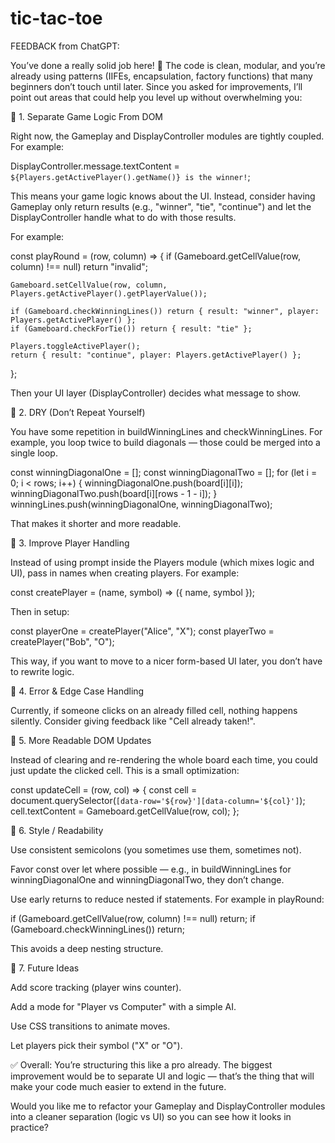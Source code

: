 # tic-tac-toe

FEEDBACK from ChatGPT:

You’ve done a really solid job here! 👏 The code is clean, modular, and you’re already using patterns (IIFEs, encapsulation, factory functions) that many beginners don’t touch until later. Since you asked for improvements, I’ll point out areas that could help you level up without overwhelming you:

🔹 1. Separate Game Logic From DOM

Right now, the Gameplay and DisplayController modules are tightly coupled. For example:

DisplayController.message.textContent = `${Players.getActivePlayer().getName()} is the winner!`;


This means your game logic knows about the UI. Instead, consider having Gameplay only return results (e.g., "winner", "tie", "continue") and let the DisplayController handle what to do with those results.

For example:

const playRound = (row, column) => {
    if (Gameboard.getCellValue(row, column) !== null) return "invalid";

    Gameboard.setCellValue(row, column, Players.getActivePlayer().getPlayerValue());

    if (Gameboard.checkWinningLines()) return { result: "winner", player: Players.getActivePlayer() };
    if (Gameboard.checkForTie()) return { result: "tie" };

    Players.toggleActivePlayer();
    return { result: "continue", player: Players.getActivePlayer() };
};


Then your UI layer (DisplayController) decides what message to show.

🔹 2. DRY (Don’t Repeat Yourself)

You have some repetition in buildWinningLines and checkWinningLines. For example, you loop twice to build diagonals — those could be merged into a single loop.

const winningDiagonalOne = [];
const winningDiagonalTwo = [];
for (let i = 0; i < rows; i++) {
    winningDiagonalOne.push(board[i][i]);
    winningDiagonalTwo.push(board[i][rows - 1 - i]);
}
winningLines.push(winningDiagonalOne, winningDiagonalTwo);


That makes it shorter and more readable.

🔹 3. Improve Player Handling

Instead of using prompt inside the Players module (which mixes logic and UI), pass in names when creating players. For example:

const createPlayer = (name, symbol) => ({ name, symbol });


Then in setup:

const playerOne = createPlayer("Alice", "X");
const playerTwo = createPlayer("Bob", "O");


This way, if you want to move to a nicer form-based UI later, you don’t have to rewrite logic.

🔹 4. Error & Edge Case Handling

Currently, if someone clicks on an already filled cell, nothing happens silently. Consider giving feedback like "Cell already taken!".

🔹 5. More Readable DOM Updates

Instead of clearing and re-rendering the whole board each time, you could just update the clicked cell. This is a small optimization:

const updateCell = (row, col) => {
    const cell = document.querySelector(`[data-row='${row}'][data-column='${col}']`);
    cell.textContent = Gameboard.getCellValue(row, col);
};

🔹 6. Style / Readability

Use consistent semicolons (you sometimes use them, sometimes not).

Favor const over let where possible — e.g., in buildWinningLines for winningDiagonalOne and winningDiagonalTwo, they don’t change.

Use early returns to reduce nested if statements. For example in playRound:

if (Gameboard.getCellValue(row, column) !== null) return;
if (Gameboard.checkWinningLines()) return;


This avoids a deep nesting structure.

🔹 7. Future Ideas

Add score tracking (player wins counter).

Add a mode for "Player vs Computer" with a simple AI.

Use CSS transitions to animate moves.

Let players pick their symbol ("X" or "O").

✅ Overall:
You’re structuring this like a pro already. The biggest improvement would be to separate UI and logic — that’s the thing that will make your code much easier to extend in the future.

Would you like me to refactor your Gameplay and DisplayController modules into a cleaner separation (logic vs UI) so you can see how it looks in practice?